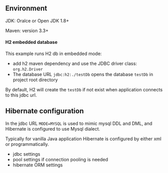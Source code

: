 

## Environment 

JDK: Oralce or Open JDK 1.8+

Maven: version 3.3+

#### H2 embedded database

This example runs H2 db in embedded mode:
* add h2 maven dependency and use the JDBC driver class: `org.h2.Driver`
* The database URL `jdbc:h2:./testDb` opens the database `testDb` in project root directory

By default, H2 will create the `testDb` if not exist when application connects to this jdbc url.
   
## Hibernate configuration

In the jdbc URL `MODE=MYSQL` is used to mimic mysql DDL and DML, and Hibernate is configured to use Mysql dialect.

Typically for vanilla Java application Hibernate is configured by either xml or programmatically. 

- jdbc settings
- pool settings if connection pooling is needed
- hibernate ORM settings



